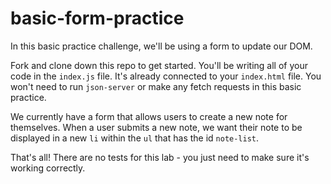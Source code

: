 # basic-form-practice

In this basic practice challenge, we'll be using a form to update our DOM.

Fork and clone down this repo to get started. You'll be writing all of your code in the `index.js` file. It's already connected to your `index.html` file. You won't need to run `json-server` or make any fetch requests in this basic practice.

We currently have a form that allows users to create a new note for themselves. When a user submits a new note, we want their note to be displayed in a new `li` within the `ul` that has the id `note-list`.

That's all! There are no tests for this lab - you just need to make sure it's working correctly.
